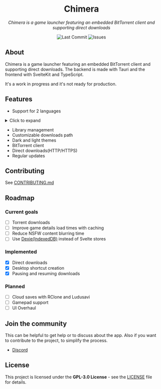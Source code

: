 <div align="center">
    <h1>Chimera</h1>
    <p><em>Chimera is a game launcher featuring an embedded BitTorrent client and supporting direct downloads</em></p>
    <p>
        <img src="https://img.shields.io/github/last-commit/aryxst/chimera" alt="Last Commit">
        <img src="https://img.shields.io/github/issues-raw/aryxst/chimera" alt="Issues">
</div>

## About

Chimera is a game launcher featuring an embedded BitTorrent client and supporting direct downloads. The backend is made with Tauri and the frontend with SvelteKit and TypeScript.

It's a work in progress and it's not ready for production.

## Features

- Support for 2 languages
<details>
<summary>Click to expand</summary>

- English
- Italian
</details>

- Library management
- Customizable downloads path
- Dark and light themes
- BitTorrent client
- Direct downloads(HTTP/HTTPS)
- Regular updates

## Contributing

See [CONTRIBUTING.md](CONTRIBUTING.md)

## Roadmap

### Current goals

- [ ] Torrent downloads
- [ ] Improve game details load times with caching
- [ ] Reduce NSFW content blurring time
- [ ] Use [Dexie(IndexedDB)](https://dexie.org/) instead of Svelte stores

### Implemented

- [x] Direct downloads
- [x] Desktop shortcut creation
- [x] Pausing and resuming downloads

### Planned

- [ ] Cloud saves with RClone and Ludusavi
- [ ] Gamepad support
- [ ] UI Overhaul

## Join the community

This can be helpful to get help or to discuss about the app. Also if you want to contribute to the project, to simplify the process.

- [Discord][DISCORD_INVITE_LINK]

## License

This project is licensed under the **GPL-3.0 License** - see the [LICENSE](LICENSE) file for details.

[DISCORD_INVITE_LINK]: https://discord.gg/Ffk49A7z9F
